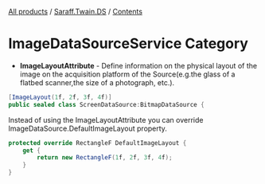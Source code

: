 [All products](../../) / [Saraff.Twain.DS](../) / [Contents](./index.md)
# ImageDataSourceService Category
* **ImageLayoutAttribute** - Define information on the physical layout of the image on the acquisition platform of the Source(e.g.the glass of a flatbed scanner,the size of a photograph, etc.).
```c#
[ImageLayout(1f, 2f, 3f, 4f)]
public sealed class ScreenDataSource:BitmapDataSource {
```

Instead of using the ImageLayoutAttribute you can override ImageDataSource.DefaultImageLayout property.

```c#
protected override RectangleF DefaultImageLayout {
    get {
        return new RectangleF(1f, 2f, 3f, 4f);
    }
}
```

